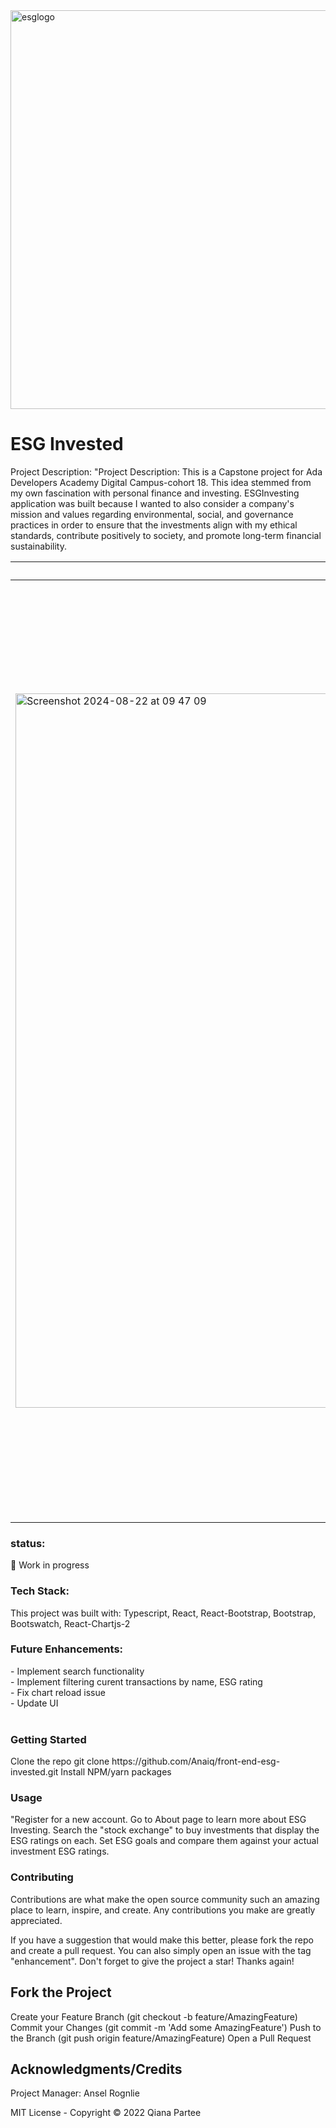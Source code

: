 <img width="638" alt="esglogo" src="https://user-images.githubusercontent.com/81824382/218517508-29d2fcf1-9e0d-401c-b7b3-b82b1a57b620.png">

<h1>ESG Invested</h1>

Project Description:
"Project Description: This is a Capstone project for Ada Developers Academy Digital Campus-cohort 18. This idea stemmed from my own fascination with personal finance and investing. ESGInvesting application was built because I wanted to also consider a company's mission and values regarding environmental, social, and governance practices in order to ensure that the investments align with my ethical standards, contribute positively to society, and promote long-term financial sustainability.

| Welcome Page | User Dashboard Profile |  About |  Set ESG Goals | Buy - Sell|
| -------------------| ----------|---------------|-------------|-----------------|
|<img width="1143" alt="Screenshot 2024-08-22 at 09 47 09" src="https://github.com/user-attachments/assets/e562ad21-0097-4eae-818a-72d0af54761f"> | <img width="1501" alt="Screenshot 2024-08-22 at 09 41 36" src="https://github.com/user-attachments/assets/2173e94f-8fc0-47e1-b330-db4144ed9633"> | <img width="1476" alt="Screenshot 2024-08-22 at 09 42 05" src="https://github.com/user-attachments/assets/bd404a86-39e5-463f-9302-167562b40fe0"> | <img width="1254" alt="Screenshot 2024-08-22 at 09 44 02" src="https://github.com/user-attachments/assets/81813c2d-c479-47c1-8568-06a4cfcea52e"> | <img width="971" alt="buy-sell" src="https://github.com/user-attachments/assets/07dbaf1c-f045-43ca-adbf-4ded56a72222"> | 

<h3>status:</h3> 🚧 Work in progress


<h3>Tech Stack:</h3>
This project was built with:
Typescript,
React,
React-Bootstrap,
Bootstrap,
Bootswatch,
React-Chartjs-2

<h3>Future Enhancements: </h3>
- Implement search functionality <br>
- Implement filtering curent transactions by name, ESG rating <br>
- Fix chart reload issue <br>
- Update UI <br>
<br>

<h3>Getting Started</h3>
Clone the repo
git clone https://github.com/Anaiq/front-end-esg-invested.git
Install NPM/yarn packages

<h3>Usage</h3>
"Register for a new account.  Go to About page to learn more about ESG Investing.  Search the "stock exchange" to buy
investments that display the ESG ratings on each.  Set ESG goals and compare them against your actual investment
ESG ratings. 

<h3>Contributing</h3>
Contributions are what make the open source community such an amazing place to learn, inspire, and create. Any contributions you make are greatly appreciated.

If you have a suggestion that would make this better, please fork the repo and create a pull request. You can also simply open an issue with the tag "enhancement". Don't forget to give the project a star! Thanks again!

<h2>Fork the Project</h2>
Create your Feature Branch (git checkout -b feature/AmazingFeature)
Commit your Changes (git commit -m 'Add some AmazingFeature')
Push to the Branch (git push origin feature/AmazingFeature)
Open a Pull Request

<h2>Acknowledgments/Credits</h2>
Project Manager: Ansel Rognlie

MIT License - Copyright © 2022 Qiana Partee

